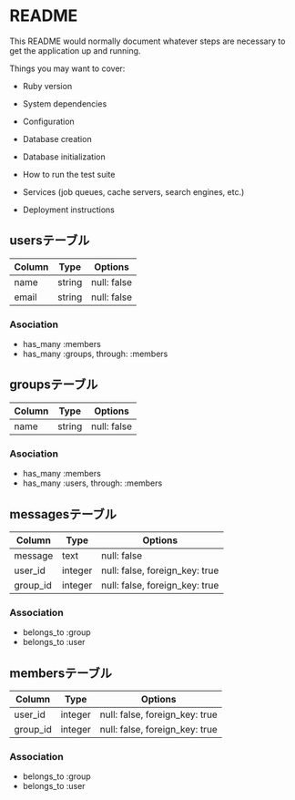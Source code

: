 # README

This README would normally document whatever steps are necessary to get the
application up and running.

Things you may want to cover:

* Ruby version

* System dependencies

* Configuration

* Database creation

* Database initialization

* How to run the test suite

* Services (job queues, cache servers, search engines, etc.)

* Deployment instructions


## usersテーブル
|Column|Type|Options|
|------|----|-------|
|name|string|null: false|
|email|string|null: false|

### Asociation
- has_many :members
- has_many :groups, through: :members



## groupsテーブル
|Column|Type|Options|
|------|----|-------|
|name|string|null: false|

### Asociation
- has_many :members
- has_many :users, through: :members


## messagesテーブル
|Column|Type|Options|
|------|----|-------|
|message|text|null: false|
|user_id|integer|null: false, foreign_key: true|
|group_id|integer|null: false, foreign_key: true|


### Association
- belongs_to :group
- belongs_to :user



## membersテーブル

|Column|Type|Options|
|------|----|-------|
|user_id|integer|null: false, foreign_key: true|
|group_id|integer|null: false, foreign_key: true|

### Association
- belongs_to :group
- belongs_to :user